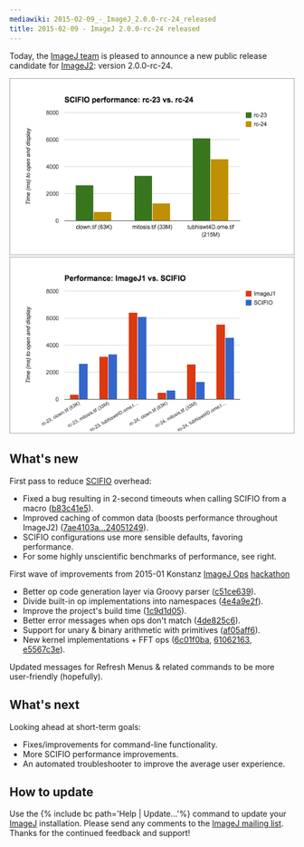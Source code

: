 ```yaml
---
mediawiki: 2015-02-09_-_ImageJ_2.0.0-rc-24_released
title: 2015-02-09 - ImageJ 2.0.0-rc-24 released
---
```


Today, the [ImageJ team](/people) is pleased to announce a new public release candidate for [ImageJ2](/software/imagej2): version 2.0.0-rc-24.

![ 450px \| right \| rc-23 / rc-24](/media/news/scifio-rc23-rc24.png) ![ 450px \| right \| ImageJ1 SCIFIO](/media/news/imagej-scifio-rc24.png)

## What's new

First pass to reduce [SCIFIO](/libs/scifio) overhead:

-   Fixed a bug resulting in 2-second timeouts when calling SCIFIO from a macro ([b83c41e5](https://github.com/imagej/imagej-legacy/commit/b83c41e532ff5e17c9cb57ee93188b2b4dae0bba)).
-   Improved caching of common data (boosts performance throughout ImageJ2) ([7ae4103a...24051249](https://github.com/scijava/scijava-common/compare/7ae4103ac2d4503a6291c73dd3cd90f16656e821%5E...240512492ea754576819e681d1d79ce1db5270c3)).
-   SCIFIO configurations use more sensible defaults, favoring performance.
-   For some highly unscientific benchmarks of performance, see right.

First wave of improvements from 2015-01 Konstanz [ImageJ Ops](/libs/imagej-ops) [hackathon](/events/hackathons)

-   Better op code generation layer via Groovy parser ([c51ce639](https://github.com/imagej/imagej-ops/commit/c51ce639261c78922ff461267fd6e0e4522e85eb)).
-   Divide built-in op implementations into namespaces ([4e4a9e2f](https://github.com/imagej/imagej-ops/commit/4e4a9e2fc55736dfa96316f77c575bd46afda59f)).
-   Improve the project's build time ([1c9d1d05](https://github.com/imagej/imagej-ops/commit/1c9d1d05f418c1019a7e8e0674bfa6ee53365752)).
-   Better error messages when ops don't match ([4de825c6](https://github.com/imagej/imagej-ops/commit/4de825c6810eec43306093119dd6547b9c4d699c)).
-   Support for unary & binary arithmetic with primitives ([af05aff6](https://github.com/imagej/imagej-ops/commit/af05aff6f628155d12352a0c5fabaec0843c8d8b)).
-   New kernel implementations + FFT ops ([6c01f0ba](https://github.com/imagej/imagej-ops/commit/6c01f0ba6e67f21814c876f05d3bd490c7286a1e), [61062163](https://github.com/imagej/imagej-ops/commit/61062163bd4049348e78354a28371bf56d90e1ac), [e5567c3e](https://github.com/imagej/imagej-ops/commit/e5567c3e92fec104a13fa619317a597312831687)).

Updated messages for Refresh Menus & related commands to be more user-friendly (hopefully).

## What's next

Looking ahead at short-term goals:

-   Fixes/improvements for command-line functionality.
-   More SCIFIO performance improvements.
-   An automated troubleshooter to improve the average user experience.

## How to update

Use the {% include bc path='Help | Update...'%} command to update your [ImageJ](/software/imagej) installation. Please send any comments to the [ImageJ mailing list](/discuss/mailing-lists). Thanks for the continued feedback and support!

 
